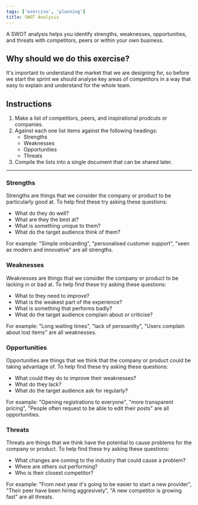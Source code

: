 ```yaml
---
tags: ['exercise', 'planning']
title: SWOT Analysis
---
```


A SWOT analysis helps you identify strengths, weaknesses, opportunities, and
threats with competitors, peers or within your own business.

## Why should we do this exercise?

It's important to understand the market that we are designing for, so before we
start the sprint we should analyse key areas of competitors in a way that easy
to explain and understand for the whole team.

## Instructions

1. Make a list of competitors, peers, and inspirational prodcuts or companies.
2. Against each one list items against the following headings:
    - Strengths
    - Weaknesses
    - Opportunities
    - Threats
3. Compile the lists into a single document that can be shared later.

---

### Strengths

Strengths are things that we consider the company or product to be particularly good at. To help find these try asking these questions:

- What do they do well?
- What are they the best at?
- What is something unique to them?
- What do the target audience think of them?

For example: "Simple onboarding", "personalised customer support", "seen as modern and innovative" are all strengths.

### Weaknesses

Weaknesses are things that we consider the company or product to be lacking in or bad at. To help find these try asking these questions:

- What to they need to improve?
- What is the weakest part of the experience?
- What is something that performs badly?
- What do the target audience complain about or criticise?

For example: "Long waiting times", "lack of persoanlity", "Users complain about lost items" are all weaknesses.

### Opportunities

Opportunities are things that we think that the company or product could be taking advantage of. To help find these try asking these questions:

- What could they do to improve their weaknesses?
- What do they lack?
- What do the target audience ask for regularly?

For example: "Opening registrations to everyone", "more transparent pricing", "People often request to be able to edit their posts" are all opportunities.

### Threats

Threats are things that we think have the potential to cause problems for the company or product. To help find these try asking these questions:

- What changes are coming to the industry that could cause a problem?
- Where are others out performing?
- Who is their closest competitor?

For example: "From next year it's going to be easier to start a new provider", "Their peer have been hiring aggresively", "A new competitor is growing fast" are all threats.
